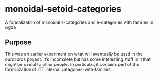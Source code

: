 # monoidal-setoid-categories #

A formalization of monoidal e-categories and e-categories with families in Agda

## Purpose ##

This was an earlier experiment on what will eventually be used in the ouroboros project. It's incomplete but has some interesting stuff in it that might be useful to other people. In particular, it contains part of the formalization of ITT internal categories-with-families.
